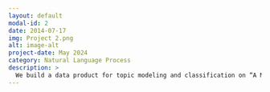 ```yaml
---
layout: default
modal-id: 2
date: 2014-07-17
img: Project 2.png
alt: image-alt
project-date: May 2024
category: Natural Language Process
description: >
  We build a data product for topic modeling and classification on “A Million News Headlines”. After preprocessing 1.19 M   headlines (deduplication, stemming, stop-word removal), we apply LSA, LDA, T5 + Clustering, Top2Vec, BERTopic, and H5 + Clustering, visualizing with t-SNE and word clouds. For classification, Auto-Encoder and BERT distinguish positive vs. negative headlines. Models are compared via coherence, diversity, and human evaluation.
---
```

